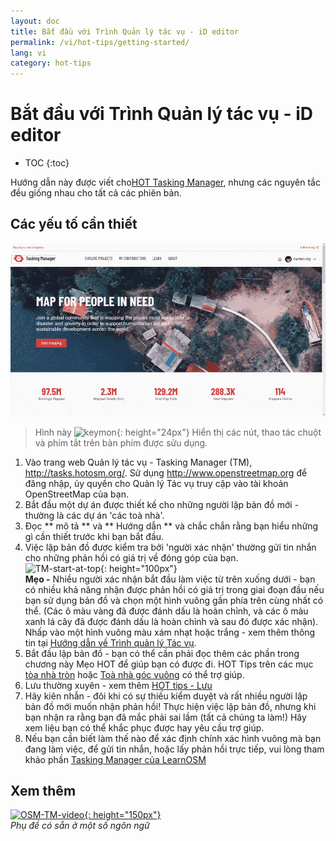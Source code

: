 ```yaml
---
layout: doc
title: Bắt đầu với Trình Quản lý tác vụ - iD editor
permalink: /vi/hot-tips/getting-started/
lang: vi
category: hot-tips
---
```


Bắt đầu với Trình Quản lý tác vụ - iD editor
============

- TOC
{:toc}

Hướng dẫn này được viết cho[HOT Tasking Manager](http://tasks.hotosm.org/), nhưng các nguyên tắc đều giống nhau cho tất cả các phiên bản.  

Các yếu tố cần thiết
--------------

![TM Start][]

> Hình này ![keymon]{: height="24px"} Hiển thị các nút, thao tác chuột và phím tắt trên bàn phím được sửu dụng.  

1.  Vào trang web Quản lý tác vụ - Tasking Manager (TM), <http://tasks.hotosm.org/>. Sử dụng <http://www.openstreetmap.org> để đăng nhập, ủy quyền cho Quản lý Tác vụ truy cập vào tài khoản OpenStreetMap của bạn.  
2.  Bắt đầu một dự án được thiết kế cho những người lập bản đồ mới - thường là các dự án 'các toà nhà'.  
3.  Đọc ** mô tả ** và ** Hướng dẫn ** và chắc chắn rằng bạn hiểu những gì cần thiết trước khi bạn bắt đầu. 
4.  Việc lập bản đồ được kiểm tra bởi 'người xác nhận' thường gửi tin nhắn cho những phản hồi có giá trị về đóng góp của bạn.  
![TM-start-at-top]{: height="100px"}  
**Mẹo -** Nhiều người xác nhận bắt đầu làm việc từ trên xuống dưới - bạn có nhiều khả năng nhận được phản hồi có giá trị trong giai đoạn đầu nếu bạn sử dụng bản đồ và chọn một hình vuông gần phía trên cùng nhất có thể. (Các ô màu vàng đã được đánh dấu là hoàn chỉnh, và các ô màu xanh lá cây đã được đánh dấu là hoàn chỉnh và sau đó được xác nhận). Nhấp vào một hình vuông màu xám nhạt hoặc trắng - xem thêm thông tin tại [Hướng dẫn về Trình quản lý Tác vụ](/vi/coordination/tasking-manager/).  
5.  Bắt đầu lập bản đồ - bạn có thể cần phải đọc thêm các phần trong chương này Mẹo HOT để giúp bạn có được đi. HOT Tips trên các mục [tòa nhà tròn](/vi/hot-tips/tracing-round-buildings/) hoặc [Toà nhà góc vuông](/vi/hot-tips/tracing-rectangular-buildings/) có thể trợ giúp.  
6.  Lưu thường xuyên - xem thêm [HOT tips - Lưu](/vi/hot-tips/saving/)  
4.  Hãy kiên nhẫn - đôi khi có sự thiếu kiểm duyệt và rất nhiều người lập bản đồ mới muốn nhận phản hồi! Thực hiện việc lập bản đồ, nhưng khi bạn nhận ra rằng bạn đã mắc phải sai lầm (tất cả chúng ta làm!) Hãy xem liệu bạn có thể khắc phục được hay yêu cầu trợ giúp.  
5.  Nếu bạn cần biết làm thế nào để xác định chính xác hình vuông mà bạn đang làm việc, để gửi tin nhắn, hoặc lấy phản hồi trực tiếp, vui lòng tham khảo phần [Tasking Manager của LearnOSM](/vi/coordination/tasking-manager/#referring-to-a-particular-square-when-sending-an-email)  

Xem thêm  
---------

[![OSM-TM-video]{: height="150px"}](https://www.youtube.com/watch?v=_feTGQXLf_M&list=PLb9506_-6FMHZ3nwn9heri3xjQKrSq1hN&index=9 "Humanitarian OpenStreetMap Team - Tasking Manager Tutorial Videos")  
*Phụ đề có sẵn ở một số ngôn ngữ*  


[TM-start-at-top]:/images/hot-tips/TM-start-at-top-1.png
[TM Start]:/images/hot-tips/tm_start.gif "Tasking Manager selecting a square and loading into the iD editor"
[keymon]:/images/hot-tips/keymon.png
[mark task as done]:/images/hot-tips/mark-task-as-done.png
[OSM-TM-video]: /images/hot-tips/OSM-TM-video.png "Humanitarian OpenStreetMap Team - Tasking Manager Tutorial Videos"